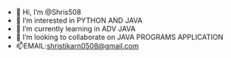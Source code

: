 - 👋 Hi, I’m @Shris508
- 👀 I’m interested in  PYTHON AND JAVA
- 🌱 I’m currently learning in ADV JAVA
- 💞️ I’m looking to collaborate on JAVA PROGRAMS APPLICATION
- 📫EMAIL:shristikarn0508@gmail.com

